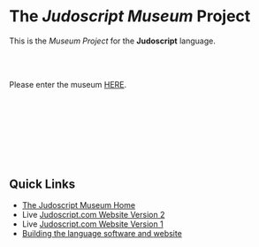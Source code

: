 # The _Judoscript Museum_ Project
This is the _Museum Project_ for the **Judoscript** language.

<br><br>

Please enter the museum [HERE](https://metaprgmr.github.io/Judoscript/website/).

<br><br><br><br>
-----------
## Quick Links
* [The Judoscript Museum Home](https://metaprgmr.github.io/Judoscript/website/)
* Live [Judoscript.com Website Version 2](https://metaprgmr.github.io/Judoscript/website/judoscript.com-v2/)
* Live [Judoscript.com Website Version 1](https://metaprgmr.github.io/Judoscript/website/judoscript.com-v1/)
* [Building the language software and website](https://metaprgmr.github.io/Judoscript/website/build_judoscript_website.md)

